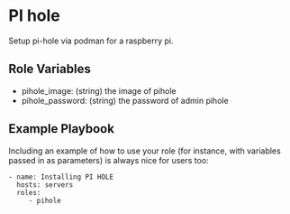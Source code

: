 PI hole
=========

Setup pi-hole via podman for a raspberry pi.

Role Variables
--------------

- pihole_image: (string) the image of pihole
- pihole_password: (string) the password of admin pihole

Example Playbook
----------------

Including an example of how to use your role (for instance, with variables passed in as parameters) is always nice for users too:

    - name: Installing PI HOLE
      hosts: servers
      roles:
         - pihole

